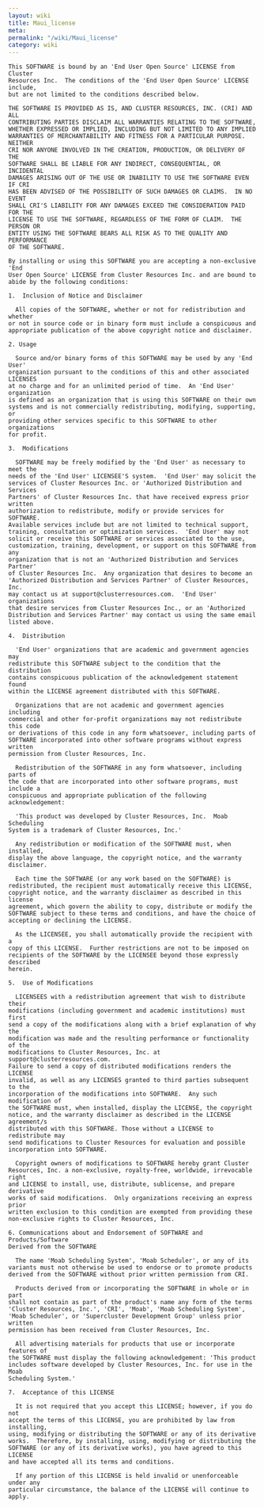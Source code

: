 ```yaml
---
layout: wiki
title: Maui_license
meta: 
permalink: "/wiki/Maui_license"
category: wiki
---
```

<!-- Name: Maui_license -->
<!-- Version: 1 -->
<!-- Author: valleegr -->



    This SOFTWARE is bound by an 'End User Open Source' LICENSE from Cluster
    Resources Inc.  The conditions of the 'End User Open Source' LICENSE include,
    but are not limited to the conditions described below.
    
    THE SOFTWARE IS PROVIDED AS IS, AND CLUSTER RESOURCES, INC. (CRI) AND ALL 
    CONTRIBUTING PARTIES DISCLAIM ALL WARRANTIES RELATING TO THE SOFTWARE, 
    WHETHER EXPRESSED OR IMPLIED, INCLUDING BUT NOT LIMITED TO ANY IMPLIED 
    WARRANTIES OF MERCHANTABILITY AND FITNESS FOR A PARTICULAR PURPOSE.  NEITHER
    CRI NOR ANYONE INVOLVED IN THE CREATION, PRODUCTION, OR DELIVERY OF THE 
    SOFTWARE SHALL BE LIABLE FOR ANY INDIRECT, CONSEQUENTIAL, OR INCIDENTAL 
    DAMAGES ARISING OUT OF THE USE OR INABILITY TO USE THE SOFTWARE EVEN IF CRI 
    HAS BEEN ADVISED OF THE POSSIBILITY OF SUCH DAMAGES OR CLAIMS.  IN NO EVENT 
    SHALL CRI'S LIABILITY FOR ANY DAMAGES EXCEED THE CONSIDERATION PAID FOR THE 
    LICENSE TO USE THE SOFTWARE, REGARDLESS OF THE FORM OF CLAIM.  THE PERSON OR
    ENTITY USING THE SOFTWARE BEARS ALL RISK AS TO THE QUALITY AND PERFORMANCE 
    OF THE SOFTWARE.
    
    By installing or using this SOFTWARE you are accepting a non-exclusive 'End
    User Open Source' LICENSE from Cluster Resources Inc. and are bound to abide by the following conditions:
    
    1.  Inclusion of Notice and Disclaimer
    
      All copies of the SOFTWARE, whether or not for redistribution and whether 
    or not in source code or in binary form must include a conspicuous and 
    appropriate publication of the above copyright notice and disclaimer.
    
    2. Usage
    
      Source and/or binary forms of this SOFTWARE may be used by any 'End User'
    organization pursuant to the conditions of this and other associated LICENSES
    at no charge and for an unlimited period of time.  An 'End User' organization
    is defined as an organization that is using this SOFTWARE on their own 
    systems and is not commercially redistributing, modifying, supporting, or 
    providing other services specific to this SOFTWARE to other organizations 
    for profit.
    
    3.  Modifications
    
      SOFTWARE may be freely modified by the 'End User' as necessary to meet the
    needs of the 'End User' LICENSEE'S system.  'End User' may solicit the
    services of Cluster Resources Inc. or 'Authorized Distribution and Services
    Partners' of Cluster Resources Inc. that have received express prior written
    authorization to redistribute, modify or provide services for SOFTWARE.
    Available services include but are not limited to technical support, 
    training, consultation or optimization services.  'End User' may not 
    solicit or receive this SOFTWARE or services associated to the use, 
    customization, training, development, or support on this SOFTWARE from any 
    organization that is not an 'Authorized Distribution and Services Partner' 
    of Cluster Resources Inc.  Any organization that desires to become an 
    'Authorized Distribution and Services Partner' of Cluster Resources, Inc. 
    may contact us at support@clusterresources.com.  'End User' organizations 
    that desire services from Cluster Resources Inc., or an 'Authorized 
    Distribution and Services Partner' may contact us using the same email 
    listed above.
    
    4.  Distribution
    
      'End User' organizations that are academic and government agencies may 
    redistribute this SOFTWARE subject to the condition that the distribution 
    contains conspicuous publication of the acknowledgement statement found 
    within the LICENSE agreement distributed with this SOFTWARE.
    
      Organizations that are not academic and government agencies including 
    commercial and other for-profit organizations may not redistribute this code
    or derivations of this code in any form whatsoever, including parts of 
    SOFTWARE incorporated into other software programs without express written 
    permission from Cluster Resources, Inc.
    
      Redistribution of the SOFTWARE in any form whatsoever, including parts of 
    the code that are incorporated into other software programs, must include a 
    conspicuous and appropriate publication of the following acknowledgement:
    
      'This product was developed by Cluster Resources, Inc.  Moab Scheduling
    System is a trademark of Cluster Resources, Inc.'
    
      Any redistribution or modification of the SOFTWARE must, when installed, 
    display the above language, the copyright notice, and the warranty 
    disclaimer.
    
      Each time the SOFTWARE (or any work based on the SOFTWARE) is 
    redistributed, the recipient must automatically receive this LICENSE, 
    copyright notice, and the warranty disclaimer as described in this license 
    agreement, which govern the ability to copy, distribute or modify the 
    SOFTWARE subject to these terms and conditions, and have the choice of 
    accepting or declining the LICENSE.  
    
      As the LICENSEE, you shall automatically provide the recipient with a 
    copy of this LICENSE.  Further restrictions are not to be imposed on 
    recipients of the SOFTWARE by the LICENSEE beyond those expressly described 
    herein.
    
    5.  Use of Modifications
    
      LICENSEES with a redistribution agreement that wish to distribute their 
    modifications (including government and academic institutions) must first 
    send a copy of the modifications along with a brief explanation of why the 
    modification was made and the resulting performance or functionality of the 
    modifications to Cluster Resources, Inc. at support@clusterresources.com.  
    Failure to send a copy of distributed modifications renders the LICENSE 
    invalid, as well as any LICENSES granted to third parties subsequent to the 
    incorporation of the modifications into SOFTWARE.  Any such modification of 
    the SOFTWARE must, when installed, display the LICENSE, the copyright 
    notice, and the warranty disclaimer as described in the LICENSE agreement/s 
    distributed with this SOFTWARE. Those without a LICENSE to redistribute may 
    send modifications to Cluster Resources for evaluation and possible 
    incorporation into SOFTWARE.
    
      Copyright owners of modifications to SOFTWARE hereby grant Cluster 
    Resources, Inc. a non-exclusive, royalty-free, worldwide, irrevocable right 
    and LICENSE to install, use, distribute, sublicense, and prepare derivative 
    works of said modifications.  Only organizations receiving an express prior 
    written exclusion to this condition are exempted from providing these 
    non-exclusive rights to Cluster Resources, Inc.
    
    6. Communications about and Endorsement of SOFTWARE and Products/Software 
    Derived from the SOFTWARE
    
      The name 'Moab Scheduling System', 'Moab Scheduler', or any of its 
    variants must not otherwise be used to endorse or to promote products 
    derived from the SOFTWARE without prior written permission from CRI.
    
      Products derived from or incorporating the SOFTWARE in whole or in part
    shall not contain as part of the product's name any form of the terms 
    'Cluster Resources, Inc.', 'CRI', 'Moab', 'Moab Scheduling System', 
    'Moab Scheduler', or 'Supercluster Development Group' unless prior written 
    permission has been received from Cluster Resources, Inc.
    
      All advertising materials for products that use or incorporate features of
    the SOFTWARE must display the following acknowledgement: 'This product
    includes software developed by Cluster Resources, Inc. for use in the Moab
    Scheduling System.'
    
    7.  Acceptance of this LICENSE
    
      It is not required that you accept this LICENSE; however, if you do not 
    accept the terms of this LICENSE, you are prohibited by law from installing,
    using, modifying or distributing the SOFTWARE or any of its derivative 
    works.  Therefore, by installing, using, modifying or distributing the 
    SOFTWARE (or any of its derivative works), you have agreed to this LICENSE 
    and have accepted all its terms and conditions.
    
      If any portion of this LICENSE is held invalid or unenforceable under any 
    particular circumstance, the balance of the LICENSE will continue to apply.
